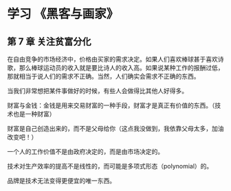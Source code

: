 # 学习 《黑客与画家》

## 第 7 章 关注贫富分化

在自由竞争的市场经济中，价格由买家的需求决定。如果人们喜欢棒球甚于喜欢诗歌，那么棒球运动员的收入就是要比诗人的收入高。如果说某种工作的报酬过低，那就相当于说人们的需求不正确。当然，人们确实会需求不正确的东西。

当我们非常想把某件事做好的时候，有些人会做得比其他人好得多。

财富与金钱：金钱是用来交易财富的一种手段，财富才是真正有价值的东西。（技术也是一种财富）

财富是自己创造出来的，而不是父母给你（这点我没做到，我依靠父母太多，加油改变吧！）

一个人的工作价值不是由政府决定的，而是由市场决定的。

技术对生产效率的提高不是线性的，而可能是多项式形态（polynomial）的。

品牌是技术无法变得更便宜的唯一东西。

